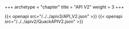 +++
archetype = "chapter"
title = "API V2"
weight = 3
+++

{{< openapi src="/../../apiv3/API_V2.json" >}}
{{< openapi src="/../../apiv2/QuackAPIV2.json" >}}